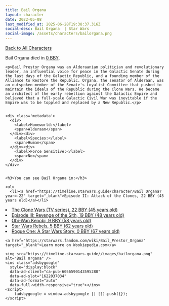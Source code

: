 ```yaml
---
title: Bail Organa
layout: character
date: 2022-05-08
last_modified_at: 2025-06-28T19:38:37.316Z
social-desc: Bail Organa  | Star Wars
social-image: /assets/characters/bailorgana.png
---
```

<a href="/character" class="smaller">Back to All Characters</a>

<div class="character-profile container">
  <div class="col-10">
    <p>
    Bail Organa         died in <a href="https://timeline.starwars.guide/character/Bail Organa?year=0" target="_blank">0 BBY</a>.    
    </p>

    <p>Bail Prestor Organa was an Alderaanian politician and revolutionary leader, an influential voice for peace in the Galactic Senate during the last days of the Galactic Republic, and a founding member of the Alliance to Restore the Republic. Organa, the senator of Alderaan, was an outspoken member of the Senate's Loyalist Committee that pushed to maintain the ideals of the Republic during the Clone Wars. He became an architect of the early rebellion against the Galactic Empire and believed that a full-scale Galactic Civil War was inevitable if the Empire was to be toppled and replaced by a New Republic.</p>


    <div class='metadata'>
      <div>
        <label>Homeworld:</label>
        <span>Alderaan</span>
      </div><div>
        <label>Species:</label>
        <span>Human</span>
      </div><div>
        <label>Force Sensitive:</label>
        <span>No</span>
      </div>
    </div>


    <h3>You can see Bail Organa in:</h3>

    <ul>
      <li><a href="https://timeline.starwars.guide/character/Bail Organa?year=-22" target="_blank">Episode II: Attack of the Clones, 22 BBY (45 years old)</a></li>
  <li><a href="https://timeline.starwars.guide/character/Bail Organa?year=-22" target="_blank">The Clone Wars (TV series), 22 BBY (45 years old)</a></li>
  <li><a href="https://timeline.starwars.guide/character/Bail Organa?year=-19" target="_blank">Episode III: Revenge of the Sith, 19 BBY (48 years old)</a></li>
  <li><a href="https://timeline.starwars.guide/character/Bail Organa?year=-9" target="_blank">Obi-Wan Kenobi, 9 BBY (58 years old)</a></li>
  <li><a href="https://timeline.starwars.guide/character/Bail Organa?year=-5" target="_blank">Star Wars Rebels, 5 BBY (62 years old)</a></li>
  <li><a href="https://timeline.starwars.guide/character/Bail Organa?year=0" target="_blank">Rogue One: A Star Wars Story, 0 BBY (67 years old)</a></li>
    </ul>

    <a href="https://starwars.fandom.com/wiki/Bail_Prestor_Organa" target="_blank">Learn more on Wookiepedia.com</a>
  </div>
  <div class="character_image col-2">
    
    <img src="https://timeline.starwars.guide//images/bailorgana.png" alt="Bail Organa" />
    <ins class="adsbygoogle"
      style="display:block"
      data-ad-client="ca-pub-6056590143595280"
      data-ad-slot="1622037034"
      data-ad-format="auto"
      data-full-width-responsive="true"></ins>
    <script>
        (adsbygoogle = window.adsbygoogle || []).push({});
    </script>
  </div>
</div>
